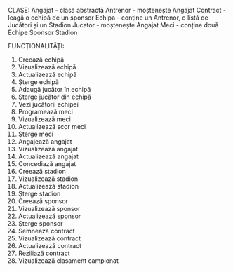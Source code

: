 CLASE:
Angajat - clasă abstractă
Antrenor - moștenește Angajat
Contract - leagă o echipă de un sponsor
Echipa - conține un Antrenor, o listă de Jucători și un Stadion
Jucator - moștenește Angajat
Meci - conține două Echipe
Sponsor
Stadion

FUNCȚIONALITĂȚI:
1. Creează echipă
2. Vizualizează echipă
3. Actualizează echipă
4. Șterge echipă
5. Adaugă jucător în echipă
6. Șterge jucător din echipă
7. Vezi jucătorii echipei
8. Programează meci
9. Vizualizează meci
10. Actualizează scor meci
11. Șterge meci
12. Angajează angajat
13. Vizualizează angajat
14. Actualizează angajat
15. Concediază angajat
16. Creează stadion
17. Vizualizează stadion
18. Actualizează stadion
19. Șterge stadion
20. Creează sponsor
21. Vizualizează sponsor
22. Actualizează sponsor
23. Șterge sponsor
24. Semnează contract
25. Vizualizează contract
26. Actualizează contract
27. Reziliază contract
28. Vizualizează clasament campionat
